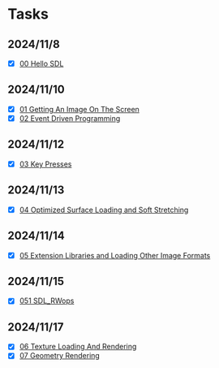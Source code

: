# Tasks

## 2024/11/8

- [x] [00 Hello SDL](./00_HelloSDL.md)

## 2024/11/10

- [x] [01 Getting An Image On The Screen](./01_GettingAnImageOnTheScreen.md)
- [x] [02 Event Driven Programming](./02_EventDrivenProgramming.md)

## 2024/11/12

- [x] [03 Key Presses](./03_KeyPresses.md)

## 2024/11/13

- [x] [04 Optimized Surface Loading and Soft Stretching](./04_OptimizedSurfaceLoadingandSoftStretching.md)

## 2024/11/14

- [x] [05 Extension Libraries and Loading Other Image Formats](./05_ExtensionLibraries.md)

## 2024/11/15

- [x] [051 SDL_RWops](./051_SDLRWops.md)

## 2024/11/17

- [x] [06 Texture Loading And Rendering](./06_TextureLoadingAndRendering.md)
- [x] [07 Geometry Rendering](./07_GeometryRendering.md)